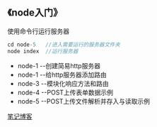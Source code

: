 ## 《node入门》
使用命令行运行服务器
```js
cd node-5   //进入需要运行的服务器文件夹
node index  //运行服务器
```

- node-1    --创建简易http服务器
- node-1    --给http服务器添加路由
- node-3    --模块化响应方法和路由
- node-4    --POST上传表单数据示例
- node-5    --POST上传文件解析并存入与读取示例

[笔记博客](https://blog.csdn.net/kingAn123/article/details/89313553)